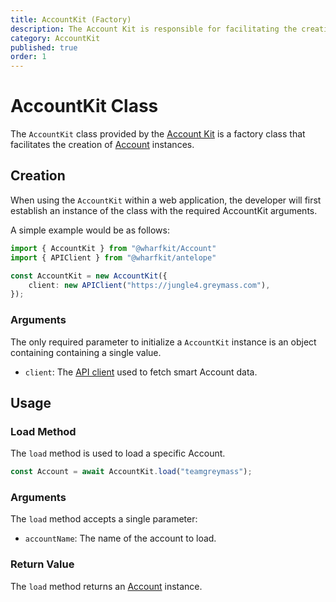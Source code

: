 ```yaml
---
title: AccountKit (Factory)
description: The Account Kit is responsible for facilitating the creation of Account instances through the load method.
category: AccountKit
published: true
order: 1
---
```


# AccountKit Class

The `AccountKit` class provided by the [Account Kit](/docs/account-kit) is a factory class that facilitates the creation of [Account](/docs/account-kit/account) instances.

## Creation

When using the `AccountKit` within a web application, the developer will first establish an instance of the class with the required AccountKit arguments.

A simple example would be as follows:

```typescript
import { AccountKit } from "@wharfkit/Account"
import { APIClient } from "@wharfkit/antelope"

const AccountKit = new AccountKit({
    client: new APIClient("https://jungle4.greymass.com"),
});
```

### Arguments

The only required parameter to initialize a `AccountKit` instance is an object containing containing a single value.

- `client`: The [API client](/docs/antelope/api-client) used to fetch smart Account data.

## Usage

### Load Method

The `load` method is used to load a specific Account.

```typescript
const Account = await AccountKit.load("teamgreymass");
```

### Arguments

The `load` method accepts a single parameter:

- `accountName`: The name of the account to load.
### Return Value

The `load` method returns an [Account](/docs/account-kit/account) instance.

